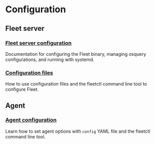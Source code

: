 # Configuration

## Fleet server

### [Fleet server configuration](./fleet-server-configuration)
Documentation for configuring the Fleet binary, managing osquery configurations, and running with systemd.

### [Configuration files](./configuration-files/README.md)
How to use configuration files and the fleetctl command line tool to configure Fleet.

## Agent

### [Agent configuration](./agent-configuration)
Learn how to set agent options with `config` YAML file and the fleetctl command line tool.